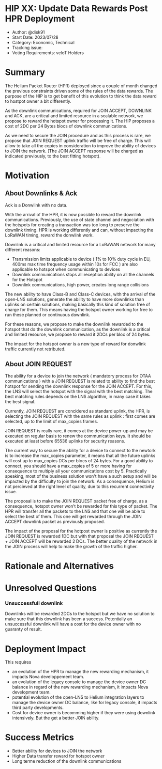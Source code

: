 # HIP XX: Update Data Rewards Post HPR Deployment

- Author: @disk91
- Start Date: 2023/07/28
- Category: Economic, Technical
- Tracking issue:
- Voting Requirements: veIoT Holders

# Summary 

The Helium Packet Router (HPR) deployed since a couple of month changed the previous constraints driven some of the rules of the data rewards.
The purpose of the HIP is to get benefit of this evolution to think the data reward to hostpot owner a bit differently.

As the downlink communications, required for JOIN ACCEPT, DOWNLINK and ACK, are a critical and limited resource in a scalable network, we propose 
to reward the hotspot owner for processing it. The HIP proposes a cost of 2DC per 24 Bytes blocs of downlink communications.

As we need to secure the JOIN procedure and as this process is rare, we propose that JOIN REQUEST uplink traffic will be free of charge. This will allow to 
take all the copies in consideration to improve the ability of devices to JOIN the network. (The JOIN ACCEPT response will be charged as indicated previously, 
to the best fitting hotspot).

# Motivation

## About Downlinks & Ack

Ack is a Donwlink with no data.

With the arrival of the HPR, it is now possible to reward the downlink communications. Previously, the use of state channel and negociation with the 
hotspots for creating a transaction was too long to preserve the downlink timing. HPR is working differently and can, without impacting the LoRaWAN timing,
reward the donwlink work.

Downlink is a critical and limited resource for a LoRaWAN network for many different reasons:
- Transmission limits applicable to device ( 1% to 10% duty cycle in EU, 400ms max time frequency usage within 10s for FCC ) are also applicable to hotspot when communicating to devices
- Downlink communications stops all reception ability on all the channels for the Hotspot
- Downlink communications, high power, creates long range collisions

The new ability to have Class-B and Class-C devices, with the arrival of the open-LNS solutions, generate the ability to have more downlinks than uplinks on certain
solutions, making basically this kind of solution free of charge for them. This means having the hotspot owner working for free to run these planned or continuous downlink.

For these reasons, we propose to make the downlink rewarded to the hotspot that do the downlink communication, as the downlink is a critical and limited resource,
we propose to reward it 2DCs per bloc of 24 bytes.

The impact for the hotspot owner is a new type of reward for donwlink traffic currently not retributed.

## About JOIN REQUEST

The ability for a device to join the network ( mandatory process for OTAA communications ) with a JOIN REQUEST is related to ability to find the best hotspot for sending the
downlink response for the JOIN ACCEPT. For this, the LNS will select the hotspot with the signal with the best matching. The best matching rules depends on the
LNS algorithm, in many case it takes the best signal.

Currently, JOIN REQUEST are concidered as standard uplink, the HPR, is selecting the JOIN REQUEST with the same rules as uplink : first comes are selected, 
up to the limit of max_copies frames. 

JOIN REQUEST is really rare, it comes at the device power-up and may be executed on regular basis to renew the communication keys.
It should be executed at least before 65536 uplinks for security reasons.

The current way to secure the ability for a device to connect to the newtork is to increase the max_copies parameter, it means that all the future uplinks 
will cost up to max_copies DCs per blocs of 24 bytes. For a good ability to connect, you should have a max_copies of 5 or more having for consequence to multiply
all your communications cost by 5. Practically speaking, most of the business solution won't have a such setup and will be impacted by the difficulty to join
the network. As a consequence, Helium is not percieved at the right level of quality, due to this recurrent connectivity issue.

The proposal is to make the JOIN REQUEST packet free of charge, as a consequence, hotspot owner won't be rewarded for this type of packet. The HPR will transfer 
all the packets to the LNS and that one will be able to select the best of them. This one will get rewarded through the JOIN ACCEPT downlink packet as previously
proposed.

The impact of the proposal for the hotpost owner is positive as currently the JOIN REQUEST is rewarded 1DC but with that proposal the JOIN REQUEST + JOIN ACCEPT
will be rewarded 2 DCs. The better quality of the network in the JOIN process will help to make the growth of the traffic higher.

# Rationale and Alternatives


# Unresolved Questions

### Unsuccessfull downlink

Downlinks will be rewarded 2DCs to the hotspot but we have no solution to make sure that this downlink has been a success. Potentially an unsuccessful downlink 
will have a cost for the device owner with no guaranty of result.

# Deployment Impact

This requires
- an evolution of the HPR to manage the new rewarding mechanism, it impacts Nova developpement team.
- an evolution of the legacy console to manage the device owner DC balance in regard of the new rewarding mechanism, it impacts Nova development team.
- potential evolution of the open-LNS to Helium integration layers to manage the device owner DC balance, like for legacy console, it impacts third party developments.
- Cost for device owner is becomming higher if they were using downlink intensively. But the get a better JOIN ability.

# Success Metrics

- Better ability for devices to JOIN the network
- Higher Data transfer reward for hotspot owner
- Long terme reduction of the downlink communications

